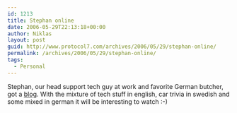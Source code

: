 ```yaml
---
id: 1213
title: Stephan online
date: 2006-05-29T22:13:18+00:00
author: Niklas
layout: post
guid: http://www.protocol7.com/archives/2006/05/29/stephan-online/
permalink: /archives/2006/05/29/stephan-online/
tags:
  - Personal
---
```

<div class='microid-bce7768aea9c13836ee6282d6d515df6341a0f61'>
  <p>
    Stephan, our head support tech guy at work and favorite German butcher, got a <a href="http://aixpi.com/">blog</a>. With the mixture of tech stuff in english, car trivia in swedish and some mixed in german it will be interesting to watch :-)
  </p>
</div>